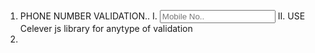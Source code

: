  
 1. PHONE NUMBER VALIDATION.. 
  	I.  <input type="text" id="lname" name="mob_no" inputmode="numeric" pattern="[6-9]{1}[0-9]{9}" placeholder="Mobile No.." title="Enter valid 10 digit phone number" required>
  	II. USE Celever js library for anytype of validation
2. 
